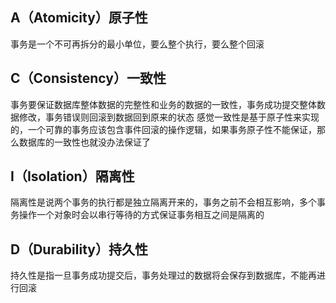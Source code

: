 ## A（Atomicity）原子性
事务是一个不可再拆分的最小单位，要么整个执行，要么整个回滚

## C（Consistency）一致性
事务要保证数据库整体数据的完整性和业务的数据的一致性，事务成功提交整体数据修改，事务错误则回滚到数据回到原来的状态
感觉一致性是基于原子性来实现的，一个可靠的事务应该包含事件回滚的操作逻辑，如果事务原子性不能保证，那么数据库的一致性也就没办法保证了

## I（Isolation）隔离性
隔离性是说两个事务的执行都是独立隔离开来的，事务之前不会相互影响，多个事务操作一个对象时会以串行等待的方式保证事务相互之间是隔离的

## D（Durability）持久性
持久性是指一旦事务成功提交后，事务处理过的数据将会保存到数据库，不能再进行回滚